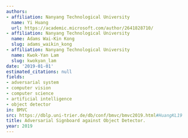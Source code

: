 ```yaml
---
authors:
- affiliation: Nanyang Technological University
  name: Yi Huang
  url: https://academic.microsoft.com/author/2641828710/
- affiliation: Nanyang Technological University
  name: Adams Wai-Kin Kong
  slug: adams_waikin_kong
- affiliation: Nanyang Technological University
  name: Kwok-Yan Lam
  slug: kwokyan_lam
date: '2019-01-01'
estimated_citations: null
fields:
- adversarial system
- computer vision
- computer science
- artificial intelligence
- object detector
in: BMVC
src: https://dblp.uni-trier.de/db/conf/bmvc/bmvc2019.html#HuangKL19
title: Adversarial Signboard against Object Detector.
year: 2019
---
```


